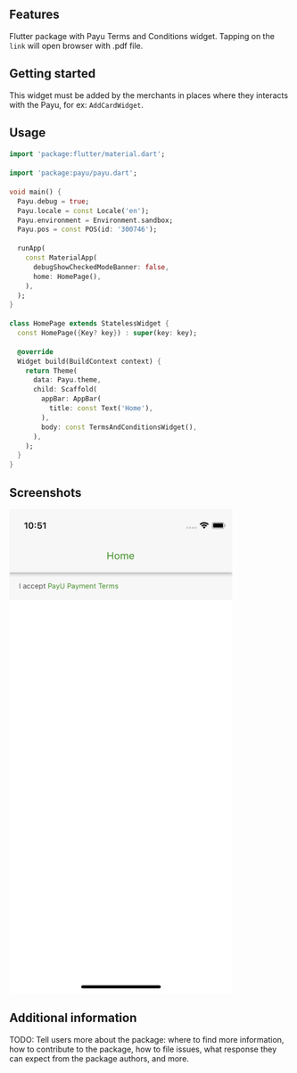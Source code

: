 ## Features

Flutter package with Payu Terms and Conditions widget. Tapping on the `link` will open browser with .pdf file.

## Getting started

This widget must be added by the merchants in places where they interacts with the Payu, for ex: `AddCardWidget`.

## Usage

```dart
import 'package:flutter/material.dart';

import 'package:payu/payu.dart';

void main() {
  Payu.debug = true;
  Payu.locale = const Locale('en');
  Payu.environment = Environment.sandbox;
  Payu.pos = const POS(id: '300746');

  runApp(
    const MaterialApp(
      debugShowCheckedModeBanner: false,
      home: HomePage(),
    ),
  );
}

class HomePage extends StatelessWidget {
  const HomePage({Key? key}) : super(key: key);

  @override
  Widget build(BuildContext context) {
    return Theme(
      data: Payu.theme,
      child: Scaffold(
        appBar: AppBar(
          title: const Text('Home'),
        ),
        body: const TermsAndConditionsWidget(),
      ),
    );
  }
}
```

## Screenshots

<img src="docs/screenshots/payu_terms_and_conditions.png" width="400">

## Additional information

TODO: Tell users more about the package: where to find more information, how to 
contribute to the package, how to file issues, what response they can expect 
from the package authors, and more.